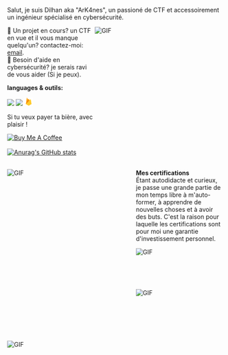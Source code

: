 







Salut, je suis Dilhan aka "ArK4nes", un passioné de CTF et accessoirement un ingénieur spécialisé en cybersécurité.




 <img align="right" alt="GIF" src="https://github.com/DilhanWaveler/DilhanWaveler/blob/main/cyber1.gif?raw=true" width="300" height="300" />

  
  💼 Un projet en cours? un CTF en vue et il vous manque quelqu'un? contactez-moi: [email](mailto:nidocale@protonmail.com). </br>
  💬 Besoin d'aide en cybersécurité? je serais ravi de vous aider (Si je peux).

**languages & outils:**  

<code><img height="20" src="https://raw.githubusercontent.com/jmnote/z-icons/master/svg/python.svg"></code>
<code><img height="20" src="https://raw.githubusercontent.com/jmnote/z-icons/master/svg/bash.svg"></code>
<code><img height="20" src="https://raw.githubusercontent.com/github/explore/80688e429a7d4ef2fca1e82350fe8e3517d3494d/topics/firebase/firebase.png"></code>

Si tu veux payer ta bière, avec plaisir !

<a href="https://www.buymeacoffee.com/" target="_blank"><img src="https://cdn.buymeacoffee.com/buttons/v2/default-red.png" alt="Buy Me A Coffee" width="150" ></a>
</br>
</br>
 [![Anurag's GitHub stats](https://github-readme-stats.vercel.app/api?username=DilhanWaveler)](https://github.com/DilhanWaveler/github-readme-stats)
</br>
</br>

 <img align="left" alt="GIF" src="https://github.com/DilhanWaveler/DilhanWaveler/blob/main/41175-iso-9001-certification-animation.gif" width="300" height="300" />
 

 
 

**Mes certifications** </br>
Étant autodidacte et curieux, je passe une grande partie de mon temps libre à m'auto-former, à apprendre de nouvelles choses et à avoir des buts. C'est la raison pour laquelle les certifications sont pour moi une garantie d'investissement personnel.
</br>


<img align="left" alt="GIF" src="https://github.com/DilhanWaveler/DilhanWaveler/blob/main/eJPT.png?raw=true" width="120" height="95" />
<img align="left" alt="GIF" src="https://github.com/DilhanWaveler/DilhanWaveler/blob/main/Foundations_of_MITRE_ATT_CK_Badge.png?raw=true" width="120" height="120" />
<img align="left" alt="GIF" src="https://github.com/DilhanWaveler/DilhanWaveler/blob/main/allstar.png?raw=true" width="120" height="120" />








